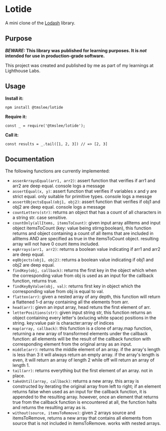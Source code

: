 # Lotide

A mini clone of the [Lodash](https://lodash.com) library.

## Purpose

**_BEWARE:_ This library was published for learning purposes. It is _not_ intended for use in production-grade software.**

This project was created and published by me as part of my learnings at Lighthouse Labs. 

## Usage

**Install it:**

`npm install @tmslee/lotide`

**Require it:**

`const _ = require('@tmslee/lotide');`

**Call it:**

`const results = _.tail([1, 2, 3]) // => [2, 3]`

## Documentation

The following functions are currently implemented:

* `asserArraysEqual(arr1, arr2)`: assert function that verifies if arr1 and arr2 are deep equal. console logs a message
* `assertEqual(x, y)`: assert function that verifies if variables x and y are strict equal. only suitable for primitive types. console logs a messge
* `assertObjectsEqual(obj1, obj2)`: assert function that verifies if obj1 and obj2 are deep equal. console logs a message
* `countLetters(str)`: returns an object that has a count of all characters in a string str. case sensitive.
* `countOnly(allItems, itemsToCount)`: given input array allItems and input object itemsToCount (key: value being stirng:boolean), this function returns and object containing a count of all items that are included in allItems AND are specified as true in the itemsToCount object. resulting array will not have 0 count items included. 
* `eqArrays(arr1, arr2)`: returns a boolean value indicating if arr1 and arr2 are deep equal.
* `eqObjects(obj1, obj2)`: returns a boolean value indicating if obj1 and obj2 are deep equal. 
* `findKey(obj, callback)`: returns the first key in the object which when the corresponding value from obj is used as an input for the callback function, returns true.
* `findKeyByValue(obj, val)`: returns first key in object which the corresponding value from obj is equal to val.
* `flatten(arr)`: given a nested array of any depth, this function will return a flattened 1-d array containing all the elements from arr.
* `head(arr)`: gievn an input array, head retuns the first element of arr.
* `letterPositions(str)`: given input string str, this function returns an object containing every letter's (exlucing white space) positions in the string. key:value pair is character:array of indices
* `map(array, callback)`: this function is a clone of array.map function, returning a new array of transformed elements under the callback function: all elements will be the result of the callback function with corresponding element from the original array as an input.
* `middle(arr)`: returns the middle element of an array. if the array's length is less than 3 it will always return an empty array. if the array's length is even, it will return an array of length 2 while off will return an array of length 1.
* `tail(arr)`: returns everything but the first element of an array. not in place.
* `takeUntil(array, callback)`: returns a new array. this array is constructed by iterating the original array from left to right; if an element returns false when used as an input for the callback function, it is appended to the resulting array. however, once an element that returns true from the callback function is encountered at all, the function halts and returns the resulting array as is.
* `without(source, itemsToRemove)`: given 2 arrays source and itemsToRemove, returns a new array that contains all elements from source that is not included in itemsToRemove. works with nested arrays.  